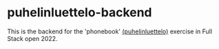 # puhelinluettelo-backend
This is the backend for the 'phonebook' [(puhelinluettelo)](https://github.com/Laremies/Full-Stack-2022-exercises/tree/main/part2/puhelinluettelo) exercise in Full Stack open 2022.

